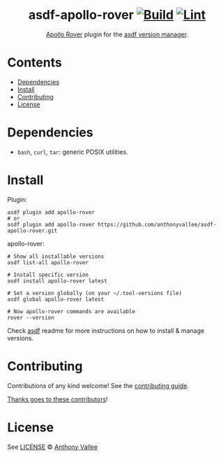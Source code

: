 <div align="center">

# asdf-apollo-rover [![Build](https://github.com/anthonyvallee/asdf-apollo-rover/actions/workflows/build.yml/badge.svg)](https://github.com/anthonyvallee/asdf-apollo-rover/actions/workflows/build.yml) [![Lint](https://github.com/anthonyvallee/asdf-apollo-rover/actions/workflows/lint.yml/badge.svg)](https://github.com/anthonyvallee/asdf-apollo-rover/actions/workflows/lint.yml)


[Apollo Rover](https://www.apollographql.com/docs/rover/) plugin for the [asdf version manager](https://asdf-vm.com).

</div>

# Contents

- [Dependencies](#dependencies)
- [Install](#install)
- [Contributing](#contributing)
- [License](#license)

# Dependencies

- `bash`, `curl`, `tar`: generic POSIX utilities.

# Install

Plugin:

```shell
asdf plugin add apollo-rover
# or
asdf plugin add apollo-rover https://github.com/anthonyvallee/asdf-apollo-rover.git
```

apollo-rover:

```shell
# Show all installable versions
asdf list-all apollo-rover

# Install specific version
asdf install apollo-rover latest

# Set a version globally (on your ~/.tool-versions file)
asdf global apollo-rover latest

# Now apollo-rover commands are available
rover --version
```

Check [asdf](https://github.com/asdf-vm/asdf) readme for more instructions on how to
install & manage versions.

# Contributing

Contributions of any kind welcome! See the [contributing guide](contributing.md).

[Thanks goes to these contributors](https://github.com/anthonyvallee/asdf-apollo-rover/graphs/contributors)!

# License

See [LICENSE](LICENSE) © [Anthony Vallee](https://github.com/anthonyvallee/)
